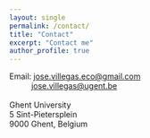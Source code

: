 ```yaml
---
layout: single
permalink: /contact/
title: "Contact"
excerpt: "Contact me"
author_profile: true
---
```


Email: jose.villegas.eco@gmail.com  
&nbsp;&nbsp;&nbsp;&nbsp;&nbsp;&nbsp;&nbsp;&nbsp;&nbsp;&nbsp;jose.villegas@ugent.be<br/>                  
Ghent University<br/>
5 Sint-Pietersplein <br/>
9000 Ghent, Belgium
